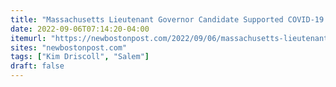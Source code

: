 ```yaml
---
title: "Massachusetts Lieutenant Governor Candidate Supported COVID-19 Vaccine Passports In Her City"
date: 2022-09-06T07:14:20-04:00
itemurl: "https://newbostonpost.com/2022/09/06/massachusetts-lieutenant-governor-candidate-supported-covid-19-vaccine-passports-in-her-city/"
sites: "newbostonpost.com"
tags: ["Kim Driscoll", "Salem"]
draft: false
---
```


